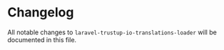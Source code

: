 # Changelog

All notable changes to `laravel-trustup-io-translations-loader` will be documented in this file.
